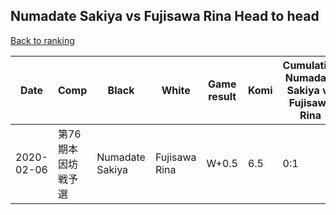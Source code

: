 ## Numadate Sakiya vs Fujisawa Rina Head to head

[Back to ranking](../../index.md)




| **Date** | **Comp** | **Black** | **White** | **Game result** | **Komi** | **Cumulative Numadate Sakiya vs Fujisawa Rina** | **Numadate Sakiya streak** | **Fujisawa Rina streak** | 
| --- | --- | --- | --- | --- | --- | --- | --- | --- |
| 2020-02-06 | 第76期本因坊戦予選 | Numadate Sakiya | Fujisawa Rina | W+0.5 | 6.5 | 0:1 | 0 | 1 |




